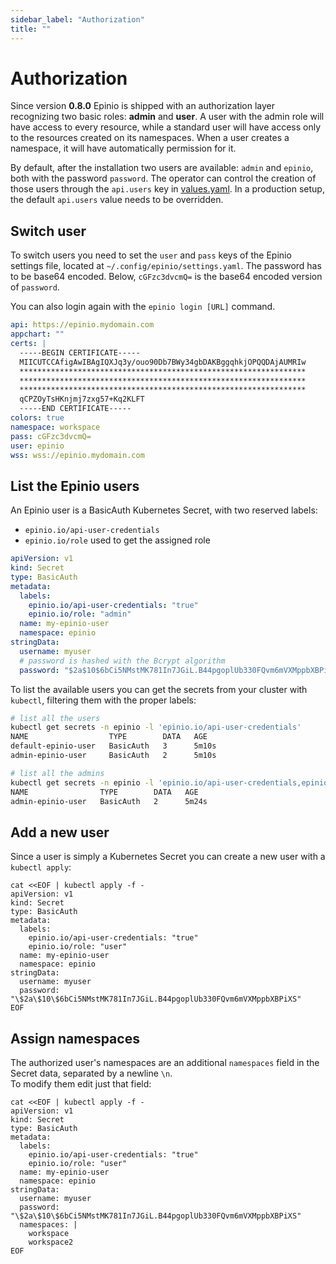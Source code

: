 ```yaml
---
sidebar_label: "Authorization"
title: ""
---
```


<head>
  <link rel="canonical" href="https://docs.epinio.io/references/authorization"/>
</head>

# Authorization

Since version **0.8.0** Epinio is shipped with an authorization layer recognizing two basic roles: **admin** and **user**.
A user with the admin role will have access to every resource, while a standard user will have access only to the resources created on its namespaces.
When a user creates a namespace, it will have automatically permission for it.

By default, after the installation two users are available: `admin` and `epinio`, both with the password `password`. The operator can control the creation of those users through the `api.users` key in [values.yaml](https://github.com/epinio/helm-charts/blob/main/chart/epinio/values.yaml).
In a production setup, the default `api.users` value needs to be overridden.

## Switch user

To switch users you need to set the `user` and `pass` keys of the Epinio settings file, located at `~/.config/epinio/settings.yaml`.
The password has to be base64 encoded. Below, `cGFzc3dvcmQ=` is the base64 encoded version of `password`.

You can also login again with the `epinio login [URL]` command.


```yaml
api: https://epinio.mydomain.com
appchart: ""
certs: |
  -----BEGIN CERTIFICATE-----
  MIICUTCCAfigAwIBAgIQXJq3y/ouo90Db7BWy34gbDAKBggqhkjOPQQDAjAUMRIw
  ****************************************************************
  ****************************************************************
  ****************************************************************
  qCPZOyTsHKnjmj7zxg57+Kq2KLFT
  -----END CERTIFICATE-----
colors: true
namespace: workspace
pass: cGFzc3dvcmQ=
user: epinio
wss: wss://epinio.mydomain.com
```

## List the Epinio users

An Epinio user is a BasicAuth Kubernetes Secret, with two reserved labels:

- `epinio.io/api-user-credentials`
- `epinio.io/role` used to get the assigned role

```yaml
apiVersion: v1
kind: Secret
type: BasicAuth
metadata:
  labels:
    epinio.io/api-user-credentials: "true"
    epinio.io/role: "admin"
  name: my-epinio-user
  namespace: epinio
stringData:
  username: myuser
  # password is hashed with the Bcrypt algorithm
  password: "$2a$10$6bCi5NMstMK781In7JGiL.B44pgoplUb330FQvm6mVXMppbXBPiXS" # value is 'password'
```

To list the available users you can get the secrets from your cluster with `kubectl`, filtering them with the proper labels:

```bash
# list all the users
kubectl get secrets -n epinio -l 'epinio.io/api-user-credentials'
NAME                  TYPE        DATA   AGE
default-epinio-user   BasicAuth   3      5m10s
admin-epinio-user     BasicAuth   2      5m10s
```

```bash
# list all the admins
kubectl get secrets -n epinio -l 'epinio.io/api-user-credentials,epinio.io/role=admin'
NAME                TYPE        DATA   AGE
admin-epinio-user   BasicAuth   2      5m24s
```

## Add a new user

Since a user is simply a Kubernetes Secret you can create a new user with a `kubectl apply`:

```
cat <<EOF | kubectl apply -f -
apiVersion: v1
kind: Secret
type: BasicAuth
metadata:
  labels:
    epinio.io/api-user-credentials: "true"
    epinio.io/role: "user"
  name: my-epinio-user
  namespace: epinio
stringData:
  username: myuser
  password: "\$2a\$10\$6bCi5NMstMK781In7JGiL.B44pgoplUb330FQvm6mVXMppbXBPiXS"
EOF
```

## Assign namespaces

The authorized user's namespaces are an additional `namespaces` field in the Secret data, separated by a newline `\n`.  
To modify them edit just that field:

```
cat <<EOF | kubectl apply -f -
apiVersion: v1
kind: Secret
type: BasicAuth
metadata:
  labels:
    epinio.io/api-user-credentials: "true"
    epinio.io/role: "user"
  name: my-epinio-user
  namespace: epinio
stringData:
  username: myuser
  password: "\$2a\$10\$6bCi5NMstMK781In7JGiL.B44pgoplUb330FQvm6mVXMppbXBPiXS"
  namespaces: |
    workspace
    workspace2
EOF
```
